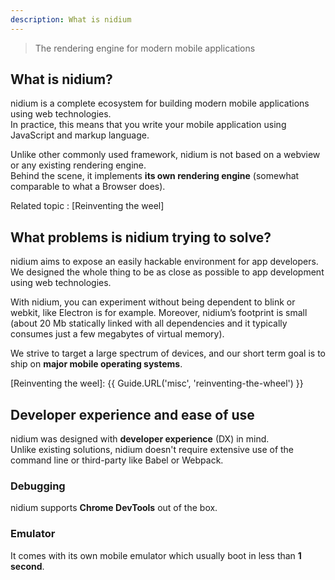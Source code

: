 ```yaml
---
description: What is nidium
---
```


> The rendering engine for modern mobile applications

## What is nidium?

nidium is a complete ecosystem for building modern mobile applications using web technologies.  
In practice, this means that you write your mobile application using JavaScript and markup language.

Unlike other commonly used framework, nidium is not based on a webview or any existing rendering engine.  
Behind the scene, it implements **its own rendering engine** (somewhat comparable to what a Browser does).

Related topic : [Reinventing the weel]

## What problems is nidium trying to solve?

nidium aims to expose an easily hackable environment for app developers. We designed the whole thing to be as close as possible to app development using web technologies.

With nidium, you can experiment without being dependent to blink or webkit, like Electron is for example. Moreover, nidium’s footprint is small (about 20 Mb statically linked with all dependencies and it typically consumes just a few megabytes of virtual memory).

We strive to target a large spectrum of devices, and our short term goal is to ship on **major mobile operating systems**.

[Reinventing the weel]: {{ Guide.URL('misc', 'reinventing-the-wheel') }}

## Developer experience and ease of use

nidium was designed with **developer experience** (DX) in mind.  
Unlike existing solutions, nidium doesn't require extensive use of the command line or third-party like Babel or Webpack.

### Debugging

nidium supports **Chrome DevTools** out of the box.

### Emulator

It comes with its own mobile emulator which usually boot in less than **1 second**.
